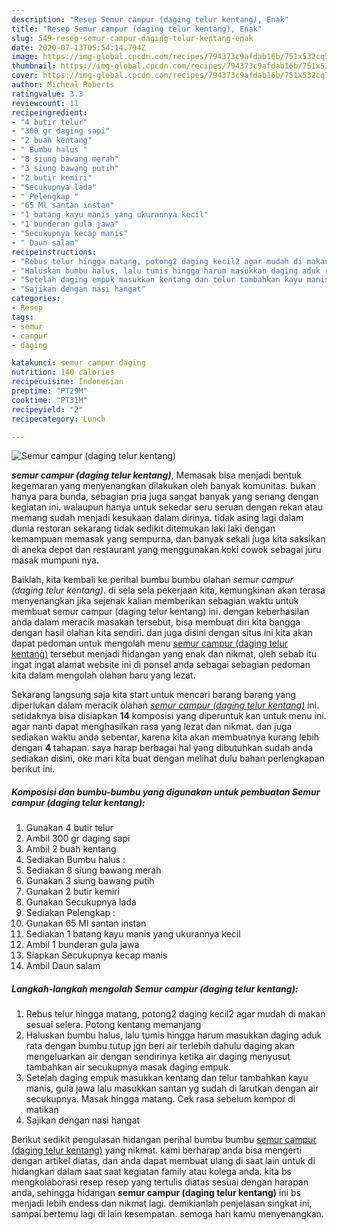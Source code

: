 ```yaml
---
description: "Resep Semur campur (daging telur kentang), Enak"
title: "Resep Semur campur (daging telur kentang), Enak"
slug: 549-resep-semur-campur-daging-telur-kentang-enak
date: 2020-07-13T05:54:14.794Z
image: https://img-global.cpcdn.com/recipes/794373c9afdab16b/751x532cq70/semur-campur-daging-telur-kentang-foto-resep-utama.jpg
thumbnail: https://img-global.cpcdn.com/recipes/794373c9afdab16b/751x532cq70/semur-campur-daging-telur-kentang-foto-resep-utama.jpg
cover: https://img-global.cpcdn.com/recipes/794373c9afdab16b/751x532cq70/semur-campur-daging-telur-kentang-foto-resep-utama.jpg
author: Micheal Roberts
ratingvalue: 3.3
reviewcount: 11
recipeingredient:
- "4 butir telur"
- "300 gr daging sapi"
- "2 buah kentang"
- " Bumbu halus "
- "8 siung bawang merah"
- "3 siung bawang putih"
- "2 butir kemiri"
- "Secukupnya lada"
- " Pelengkap "
- "65 Ml santan instan"
- "1 batang kayu manis yang ukurannya kecil"
- "1 bunderan gula jawa"
- "Secukupnya kecap manis"
- " Daun salam"
recipeinstructions:
- "Rebus telur hingga matang, potong2 daging kecil2 agar mudah di makan sesuai selera. Potong kentang memanjang"
- "Haluskan bumbu halus, lalu tumis hingga harum masukkan daging aduk rata dengan bumbu tutup jgn beri air terlebih dahulu daging akan mengeluarkan air dengan sendirinya ketika air daging menyusut tambahkan air secukupnya masak daging empuk."
- "Setelah daging empuk masukkan kentang dan telur tambahkan kayu manis, gula jawa lalu masukkan santan yg sudah di larutkan dengan air secukupnya. Masak hingga matang. Cek rasa sebelum kompor di matikan"
- "Sajikan dengan nasi hangat"
categories:
- Resep
tags:
- semur
- campur
- daging

katakunci: semur campur daging 
nutrition: 140 calories
recipecuisine: Indonesian
preptime: "PT29M"
cooktime: "PT31M"
recipeyield: "2"
recipecategory: Lunch

---
```



![Semur campur (daging telur kentang)](https://img-global.cpcdn.com/recipes/794373c9afdab16b/751x532cq70/semur-campur-daging-telur-kentang-foto-resep-utama.jpg)

<b><i>semur campur (daging telur kentang)</i></b>, Memasak bisa menjadi bentuk kegemaran yang menyenangkan dilakukan oleh banyak komunitas. bukan hanya para bunda, sebagian pria juga sangat banyak yang senang dengan kegiatan ini. walaupun hanya untuk sekedar seru seruan dengan rekan atau memang sudah menjadi kesukaan dalam dirinya. tidak asing lagi dalam dunia restoran sekarang tidak sedikit ditemukan laki laki dengan kemampuan memasak yang sempurna, dan banyak sekali juga kita saksikan di aneka depot dan restaurant yang menggunakan koki cowok sebagai juru masak mumpuni nya.



Baiklah, kita kembali ke perihal bumbu bumbu olahan <i>semur campur (daging telur kentang)</i>. di sela sela pekerjaan kita, kemungkinan akan terasa menyenangkan jika sejenak kalian memberikan sebagian waktu untuk membuat semur campur (daging telur kentang) ini. dengan keberhasilan anda dalam meracik masakan tersebut, bisa membuat diri kita bangga dengan hasil olahan kita sendiri. dan juga disini dengan situs ini kita akan dapat pedoman untuk mengolah menu <u>semur campur (daging telur kentang)</u> tersebut menjadi hidangan yang enak dan nikmat, oleh sebab itu ingat ingat alamat website ini di ponsel anda sebagai sebagian pedoman kita dalam mengolah olahan baru yang lezat.


Sekarang langsung saja kita start untuk mencari barang barang yang diperlukan dalam meracik olahan <u><i>semur campur (daging telur kentang)</i></u> ini. setidaknya bisa disiapkan <b>14</b> komposisi yang diperuntuk kan untuk menu ini. agar nanti dapat menghasilkan rasa yang lezat dan nikmat. dan juga sediakan waktu anda sebentar, karena kita akan membuatnya kurang lebih dengan <b>4</b> tahapan. saya harap berbagai hal yang dibutuhkan sudah anda sediakan disini, oke mari kita buat dengan melihat dulu bahan perlengkapan berikut ini.

<!--inarticleads1-->

##### Komposisi dan bumbu-bumbu yang digunakan untuk pembuatan Semur campur (daging telur kentang):

1. Gunakan 4 butir telur
1. Ambil 300 gr daging sapi
1. Ambil 2 buah kentang
1. Sediakan  Bumbu halus :
1. Sediakan 8 siung bawang merah
1. Gunakan 3 siung bawang putih
1. Gunakan 2 butir kemiri
1. Gunakan Secukupnya lada
1. Sediakan  Pelengkap :
1. Gunakan 65 Ml santan instan
1. Sediakan 1 batang kayu manis yang ukurannya kecil
1. Ambil 1 bunderan gula jawa
1. Siapkan Secukupnya kecap manis
1. Ambil  Daun salam




<!--inarticleads2-->

##### Langkah-langkah mengolah Semur campur (daging telur kentang):

1. Rebus telur hingga matang, potong2 daging kecil2 agar mudah di makan sesuai selera. Potong kentang memanjang
1. Haluskan bumbu halus, lalu tumis hingga harum masukkan daging aduk rata dengan bumbu tutup jgn beri air terlebih dahulu daging akan mengeluarkan air dengan sendirinya ketika air daging menyusut tambahkan air secukupnya masak daging empuk.
1. Setelah daging empuk masukkan kentang dan telur tambahkan kayu manis, gula jawa lalu masukkan santan yg sudah di larutkan dengan air secukupnya. Masak hingga matang. Cek rasa sebelum kompor di matikan
1. Sajikan dengan nasi hangat




Berikut sedikit pengulasan hidangan perihal bumbu bumbu <u>semur campur (daging telur kentang)</u> yang nikmat. kami berharap anda bisa mengerti dengan artikel diatas, dan anda dapat membuat ulang di saat lain untuk di hidangkan dalam saat saat kegiatan family atau kolega anda. kita bs mengkolaborasi resep resep yang tertulis diatas sesuai dengan harapan anda, sehingga hidangan <b>semur campur (daging telur kentang)</b> ini bs menjadi lebih endess dan nikmat lagi. demikianlah penjelasan singkat ini, sampai bertemu lagi di lain kesempatan. semoga hari kamu menyenangkan.
